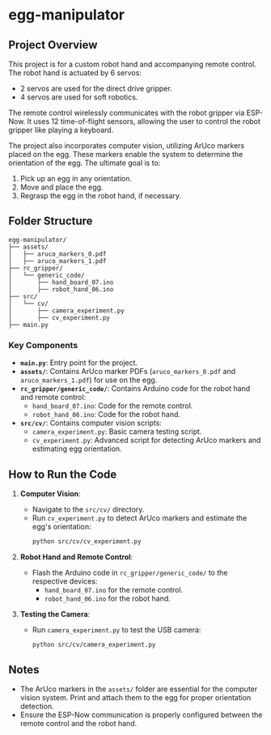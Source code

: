 # egg-manipulator

## Project Overview
This project is for a custom robot hand and accompanying remote control. The robot hand is actuated by 6 servos:
- 2 servos are used for the direct drive gripper.
- 4 servos are used for soft robotics.

The remote control wirelessly communicates with the robot gripper via ESP-Now. It uses 12 time-of-flight sensors, allowing the user to control the robot gripper like playing a keyboard.

The project also incorporates computer vision, utilizing ArUco markers placed on the egg. These markers enable the system to determine the orientation of the egg. The ultimate goal is to:
1. Pick up an egg in any orientation.
2. Move and place the egg.
3. Regrasp the egg in the robot hand, if necessary.

## Folder Structure
```
egg-manipulator/
├── assets/
│   ├── aruco_markers_0.pdf
│   ├── aruco_markers_1.pdf
├── rc_gripper/
│   └── generic_code/
│       ├── hand_board_07.ino
│       ├── robot_hand_06.ino
├── src/
│   └── cv/
│       ├── camera_experiment.py
│       ├── cv_experiment.py
├── main.py
```

### Key Components
- **`main.py`**: Entry point for the project.
- **`assets/`**: Contains ArUco marker PDFs (`aruco_markers_0.pdf` and `aruco_markers_1.pdf`) for use on the egg.
- **`rc_gripper/generic_code/`**: Contains Arduino code for the robot hand and remote control:
  - `hand_board_07.ino`: Code for the remote control.
  - `robot_hand_06.ino`: Code for the robot hand.
- **`src/cv/`**: Contains computer vision scripts:
  - `camera_experiment.py`: Basic camera testing script.
  - `cv_experiment.py`: Advanced script for detecting ArUco markers and estimating egg orientation.

## How to Run the Code
1. **Computer Vision**:
   - Navigate to the `src/cv/` directory.
   - Run `cv_experiment.py` to detect ArUco markers and estimate the egg's orientation:
     ```bash
     python src/cv/cv_experiment.py
     ```

2. **Robot Hand and Remote Control**:
   - Flash the Arduino code in `rc_gripper/generic_code/` to the respective devices:
     - `hand_board_07.ino` for the remote control.
     - `robot_hand_06.ino` for the robot hand.

3. **Testing the Camera**:
   - Run `camera_experiment.py` to test the USB camera:
     ```bash
     python src/cv/camera_experiment.py
     ```

## Notes
- The ArUco markers in the `assets/` folder are essential for the computer vision system. Print and attach them to the egg for proper orientation detection.
- Ensure the ESP-Now communication is properly configured between the remote control and the robot hand.

